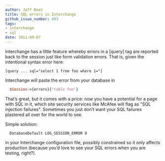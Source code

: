 ```yaml
---
author: Jeff Boes
title: SQL errors in Interchange
github_issue_number: 493
tags:
- interchange
- sql
date: 2011-09-07
---
```




Interchange has a little feature whereby errors in a [query] tag are reported back to the session just like form validation errors. That is, given the intentional syntax error here:

```plain
[query ... sql="select 1 from foo where 1="]
```

Interchange will paste the error from your database in

```perl
  $Session->{errors}{'table foo'}
```

That’s great, but it comes with a price: now you have a potential for a page with SQL in it, which site security services like McAfee will flag as "SQL injection failures". Sometimes you just don’t want your SQL failures plastered all over for the world to see.

Simple solution:

```plain
  DatabaseDefault LOG_SESSION_ERROR 0
```

in your Interchange configuration file, possibly constrained so it only affects production (because you’d love to see your SQL errors when you are testing, right?).


